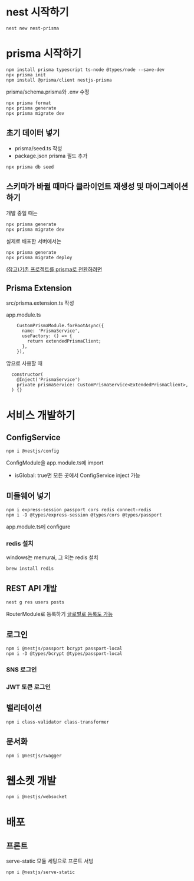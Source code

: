 # nest 시작하기
```
nest new nest-prisma
```

# prisma 시작하기
```
npm install prisma typescript ts-node @types/node --save-dev 
npx prisma init 
npm install @prisma/client nestjs-prisma
```
prisma/schema.prisma와 .env 수정
```
npx prisma format
npx prisma generate
npx prisma migrate dev
```

## 초기 데이터 넣기
- prisma/seed.ts 작성
- package.json prisma 필드 추가
```
npx prisma db seed
```

## 스키마가 바뀔 때마다 클라이언트 재생성 및 마이그레이션 하기

개발 중일 때는
```
npx prisma generate
npx prisma migrate dev
```

실제로 배포한 서버에서는
```
npx prisma generate
npx prisma migrate deploy
```

[(참고)기존 프로젝트를 prisma로 전환하려면](https://www.prisma.io/docs/getting-started/setup-prisma/add-to-existing-project)

## Prisma Extension
src/prisma.extension.ts 작성

app.module.ts
```
    CustomPrismaModule.forRootAsync({
      name: 'PrismaService',
      useFactory: () => {
        return extendedPrismaClient;
      },
    }),
```

앞으로 사용할 때
```
  constructor(
    @Inject('PrismaService')
    private prismaService: CustomPrismaService<ExtendedPrismaClient>,
  ) {}
```
# 서비스 개발하기
## ConfigService
```
npm i @nestjs/config
```
ConfigModule을 app.module.ts에 import
- isGlobal: true면 모든 곳에서 ConfigService inject 가능
## 미들웨어 넣기
```
npm i express-session passport cors redis connect-redis
npm i -D @types/express-session @types/cors @types/passport
```
app.module.ts에 configure

### redis 설치
windows는 memurai, 그 외는 redis 설치
```
brew install redis
```
## REST API 개발
```
nest g res users posts

```
RouterModule로 등록하기
[글로벌로 등록도 가능](https://docs.nestjs.com/faq/global-prefix)

## 로그인
```
npm i @nestjs/passport bcrypt passport-local
npm i -D @types/bcrypt @types/passport-local
```

### SNS 로그인
### JWT 토큰 로그인

## 밸리데이션
```
npm i class-validator class-transformer
```

## 문서화
```
npm i @nestjs/swagger
```

# 웹소켓 개발
```
npm i @nestjs/websocket
```

# 배포
## 프론트
serve-static 모듈 세팅으로 프론트 서빙
```
npm i @nestjs/serve-static
```
